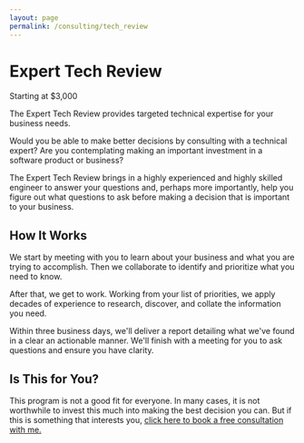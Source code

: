 ```yaml
---
layout: page
permalink: /consulting/tech_review
---
```


# Expert Tech Review

Starting at $3,000

The Expert Tech Review provides targeted technical expertise for your business
needs.

Would you be able to make better decisions by consulting with a technical
expert? Are you contemplating making an important investment in a software
product or business?

The Expert Tech Review
brings in
a highly experienced and highly skilled engineer
to answer your questions
and, perhaps more importantly,
help you figure out
what questions to ask
before making a decision
that is important
to your business.

## How It Works

We start by meeting
with you
to learn about your business
and what you are trying to accomplish.
Then we collaborate
to identify and prioritize
what you need to know.

After that, we get to work.
Working from
your list of priorities,
we apply decades
of experience
to research, discover, and collate
the information you need.

Within three business days,
we'll deliver a report
detailing what we've found
in a clear an actionable manner.
We'll finish with a meeting
for you to ask questions
and ensure you have clarity.

## Is This for You?

This program is not a good fit for everyone.
In many cases,
it is not worthwhile
to invest this much
into making
the best decision you can.
But if this is something
that interests you,
[click here to book a free consultation with me.](https://app.harmonizely.com/damien/expert-tech-review)
